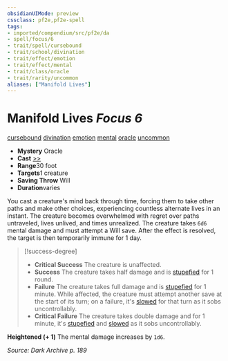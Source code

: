 ```yaml
---
obsidianUIMode: preview
cssclass: pf2e,pf2e-spell
tags:
- imported/compendium/src/pf2e/da
- spell/focus/6
- trait/spell/cursebound
- trait/school/divination
- trait/effect/emotion
- trait/effect/mental
- trait/class/oracle
- trait/rarity/uncommon
aliases: ["Manifold Lives"]
---
```

# Manifold Lives *Focus 6*   
[cursebound](cursebound-apg.md)  [divination](divination.md)  [emotion](emotion.md)  [mental](mental.md)  [oracle](rules/traits/oracle-apg.md)  [uncommon](uncommon.md)  

- **Mystery** Oracle
- **Cast** [>>](chapter-9-playing-the-game.md#Actions "Two-Action") 
- **Range**30 foot
- **Targets**1 creature
- **Saving Throw** Will
- **Duration**varies

You cast a creature's mind back through time, forcing them to take other paths and make other choices, experiencing countless alternate lives in an instant. The creature becomes overwhelmed with regret over paths untraveled, lives unlived, and times unrealized. The creature takes `6d6` mental damage and must attempt a Will save. After the effect is resolved, the target is then temporarily immune for 1 day.

> [!success-degree] 
> - **Critical Success** The creature is unaffected.
> - **Success** The creature takes half damage and is [stupefied](conditions.md#Stupefied) for 1 round.
> - **Failure** The creature takes full damage and is [stupefied](conditions.md#Stupefied) for 1 minute. While affected, the creature must attempt another save at the start of its turn; on a failure, it's [slowed](conditions.md#Slowed) for that turn as it sobs uncontrollably.
> - **Critical Failure** The creature takes double damage and for 1 minute, it's [stupefied](conditions.md#Stupefied) and [slowed](conditions.md#Slowed) as it sobs uncontrollably.

**Heightened (+ 1)** The mental damage increases by `1d6`.

*Source: Dark Archive p. 189*